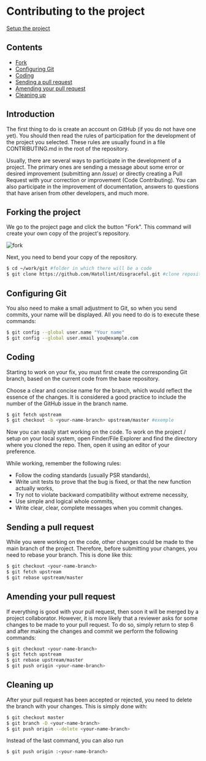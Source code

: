 # Contributing to the project

[Setup the project](doc/SETUP.md)

## Contents
* [Fork](#fork)
* [Configuring Git](#git_conf)
* [Coding](#code)
* [Sending a pull request](#pull)
* [Amending your pull request](#pull_amend)
* [Cleaning up](#clean_up)

## Introduction
The first thing to do is create an account on GitHub (if you do not have one yet). You should then read the rules of participation for the development of the project you selected. These rules are usually found in a file CONTRIBUTING.md in the root of the repository.

Usually, there are several ways to participate in the development of a project. The primary ones are sending a message about some error or desired improvement (submitting ann *Issue*) or directly creating a Pull Request with your correction or improvement (Code Contributing). You can also participate in the improvement of documentation, answers to questions that have arisen from other developers, and much more.


## <a id="fork"></a>Forking the project
We go to the project page and click the button "Fork". This command will create your own copy of the project's repository.

![fork](https://habrastorage.org/files/22d/147/828/22d147828b834ba3b3995df947d6cc3d.png)

Next, you need to bend your copy of the repository.
```bash
$ cd ~/work/git #folder in which there will be a code
$ git clone https://github.com/Hatollint/disgraceful.git #clone repository
```


## <a id="git_conf"></a>Configuring Git
You also need to make a small adjustment to Git, so when you send commits, your name will be displayed.
All you need to do is to execute these commands:
```bash
$ git config --global user.name "Your name"
$ git config --global user.email you@example.com
```

## <a id="code"></a>Coding

Starting to work on your fix, you must first create the corresponding Git branch, based on the current code from the base repository.

Choose a clear and concise name for the branch, which would reflect the essence of the changes.
It is considered a good practice to include the number of the GitHub issue in the branch name.
```bash
$ git fetch upstream
$ git checkout -b <your-name-branch> upstream/master #exemple
```

Now you can easily start working on the code. To work on the project / setup on your local system, open Finder/File Explorer and find the directory where you cloned the repo. Then, open it using an editor of your preference.

While working, remember the following rules:
* Follow the coding standards (usually PSR standards),
* Write unit tests to prove that the bug is fixed, or that the new function actually works,
* Try not to violate backward compatibility without extreme necessity,
* Use simple and logical whole commits,
* Write clear, clear, complete messages when you commit changes.


## <a id="pull"></a>Sending a pull request

While you were working on the code, other changes could be made to the main branch of the project. Therefore, before submitting your changes, you need to rebase your branch.
This is done like this:
```bash
$ git checkout <your-name-branch>
$ git fetch upstream
$ git rebase upstream/master
```

## <a id="pull_amend"></a>Amending your pull request

If everything is good with your pull request, then soon it will be merged by a project collaborator.
However, it is more likely that a reviewer asks for some changes to be made to your pull request.
To do so, simply return to step 6 and after making the changes and commit we perform the following commands:
```bash
$ git checkout <your-name-branch>
$ git fetch upstream
$ git rebase upstream/master
$ git push origin <your-name-branch>
```

## <a id="clean_up"></a>Cleaning up

After your pull request has been accepted or rejected, you need to delete the branch with your changes.
This is simply done with:
```bash
$ git checkout master
$ git branch -D <your-name-branch>
$ git push origin --delete <your-name-branch>
```
Instead of the last command, you can also run
```bash
$ git push origin :<your-name-branch>
```
